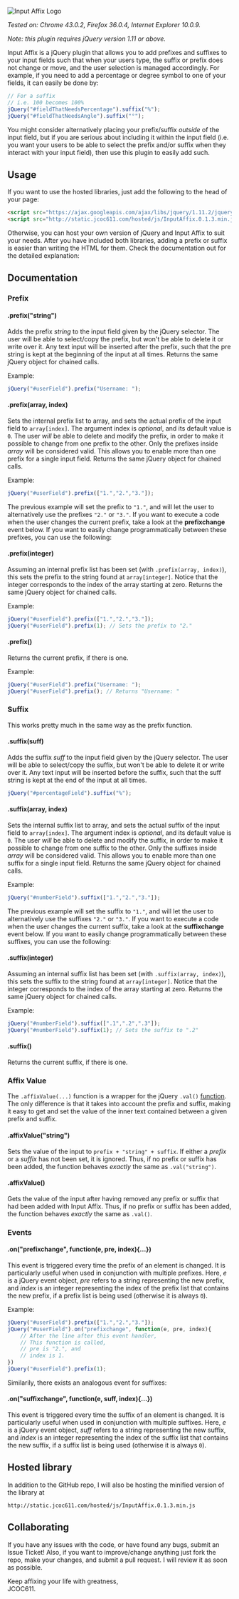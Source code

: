 ![Input Affix Logo](http://static.jcoc611.com/lab/InputAffix/logo.png)

*Tested on: Chrome 43.0.2, Firefox 36.0.4, Internet Explorer 10.0.9.*

*Note: this plugin requires jQuery version 1.11 or above.*

Input Affix is a jQuery plugin that allows you to add prefixes and suffixes to your input fields such that when your users type, the suffix or prefix does not change or move, and the user selection is managed accordingly. For example, if you need to add a percentage or degree symbol to one of your fields, it can easily be done by:

```javascript
// For a suffix
// i.e. 100 becomes 100%
jQuery("#fieldThatNeedsPercentage").suffix("%");
jQuery("#fieldThatNeedsAngle").suffix("°");
```

You might consider alternatively placing your prefix/suffix *outside* of the input field, but if you are serious about including it within the input field (i.e. you want your users to be able to select the prefix and/or suffix when they interact with your input field), then use this plugin to easily add such.

## Usage
If you want to use the hosted libraries, just add the following to the head of your page:

```html
<script src="https://ajax.googleapis.com/ajax/libs/jquery/1.11.2/jquery.min.js"></script>
<script src="http://static.jcoc611.com/hosted/js/InputAffix.0.1.3.min.js"></script>
```

Otherwise, you can host your own version of jQuery and Input Affix to suit your needs. After you have included both libraries, adding a prefix or suffix is easier than writing the HTML for them. Check the documentation out for the detailed explanation:

## Documentation

### Prefix
#### .prefix("string")
Adds the prefix *string* to the input field given by the jQuery selector. The user will be able to select/copy the prefix, but won't be able to delete it or write over it. Any text input will be inserted after the prefix, such that the pre string is kept at the beginning of the input at all times. Returns the same jQuery object for chained calls.

Example:

```javascript
jQuery("#userField").prefix("Username: ");
```

#### .prefix(array, index)
Sets the internal prefix list to array, and sets the actual prefix of the input field to `array[index]`. The argument index is *optional*, and its default value is `0`. The user *will* be able to delete and modify the prefix, in order to make it possible to change from one prefix to the other. Only the prefixes inside *array* will be considered valid. This allows you to enable more than one prefix for a single input field. Returns the same jQuery object for chained calls.

Example:

```javascript
jQuery("#userField").prefix(["1.","2.","3."]);
```

The previous example will set the prefix to `"1."`, and will let the user to alternatively use the prefixes `"2."` or `"3."`. If you want to execute a code when the user changes the current prefix, take a look at the **prefixchange** event below. If you want to easily change programmatically between these prefixes, you can use the following:

#### .prefix(integer)
Assuming an internal prefix list has been set (with `.prefix(array, index)`), this sets the prefix to the string found at `array[integer]`. Notice that the integer corresponds to the index of the array starting at zero. Returns the same jQuery object for chained calls.

Example:

```javascript
jQuery("#userField").prefix(["1.","2.","3."]);
jQuery("#userField").prefix(1); // Sets the prefix to "2."
```

#### .prefix()
Returns the current prefix, if there is one.

Example:

```javascript
jQuery("#userField").prefix("Username: ");
jQuery("#userField").prefix(); // Returns "Username: "
```

### Suffix
This works pretty much in the same way as the prefix function.

#### .suffix(suff)
Adds the suffix *suff* to the input field given by the jQuery selector. The user will be able to select/copy the suffix, but won't be able to delete it or write over it. Any text input will be inserted before the suffix, such that the suff string is kept at the end of the input at all times.

```javascript
jQuery("#percentageField").suffix("%");
```

#### .suffix(array, index)
Sets the internal suffix list to array, and sets the actual suffix of the input field to `array[index]`. The argument index is *optional*, and its default value is `0`. The user *will* be able to delete and modify the suffix, in order to make it possible to change from one suffix to the other. Only the suffixes inside *array* will be considered valid. This allows you to enable more than one suffix for a single input field. Returns the same jQuery object for chained calls.

Example:

```javascript
jQuery("#numberField").suffix(["1.","2.","3."]);
```

The previous example will set the suffix to `"1."`, and will let the user to alternatively use the suffixes `"2."` or `"3."`. If you want to execute a code when the user changes the current suffix, take a look at the **suffixchange** event below. If you want to easily change programmatically between these suffixes, you can use the following:

#### .suffix(integer)
Assuming an internal suffix list has been set (with `.suffix(array, index)`), this sets the suffix to the string found at `array[integer]`. Notice that the integer corresponds to the index of the array starting at zero. Returns the same jQuery object for chained calls.

Example:

```javascript
jQuery("#numberField").suffix([".1",".2",".3"]);
jQuery("#numberField").suffix(1); // Sets the suffix to ".2"
```

#### .suffix()
Returns the current suffix, if there is one.

### Affix Value
The `.affixValue(...)` function is a wrapper for the jQuery `.val()` [function](https://api.jquery.com/val/). The only difference is that it takes into account the prefix and suffix, making it easy to get and set the value of the inner text contained between a given prefix and suffix.

#### .affixValue("string")
Sets the value of the input to `prefix + "string" + suffix`. If either a *prefix* or a *suffix* has not been set, it is ignored. Thus, if no prefix or suffix has been added, the function behaves *exactly* the same as `.val("string")`.

#### .affixValue()
Gets the value of the input after having removed any prefix or suffix that had been added with Input Affix. Thus, if no prefix or suffix has been added, the function behaves *exactly* the same as `.val()`.

### Events

#### .on("prefixchange", function(e, pre, index){...})
This event is triggered every time the prefix of an element is changed. It is particularly useful when used in conjunction with multiple prefixes. Here, *e* is a jQuery event object, *pre* refers to a string representing the new prefix, and *index* is an integer representing the index of the prefix list that contains the new prefix, if a prefix list is being used (otherwise it is always `0`).

Example:

```javascript
jQuery("#userField").prefix(["1.","2.","3."]);
jQuery("#userField").on("prefixchange", function(e, pre, index){
    // After the line after this event handler,
    // This function is called,
    // pre is "2.", and
    // index is 1.
})
jQuery("#userField").prefix(1);
```

Similarily, there exists an analogous event for suffixes:

#### .on("suffixchange", function(e, suff, index){...})
This event is triggered every time the suffix of an element is changed. It is particularly useful when used in conjunction with multiple suffixes. Here, *e* is a jQuery event object, *suff* refers to a string representing the new suffix, and *index* is an integer representing the index of the suffix list that contains the new suffix, if a suffix list is being used (otherwise it is always `0`).

## Hosted library
In addition to the GitHub repo, I will also be hosting the minified version of the library at

    http://static.jcoc611.com/hosted/js/InputAffix.0.1.3.min.js

## Collaborating
If you have any issues with the code, or have found any bugs, submit an Issue Ticket! Also, if you want to improve/change anything just fork the repo, make your changes, and submit a pull request. I will review it as soon as possible.

Keep affixing your life with greatness,  
JCOC611.
